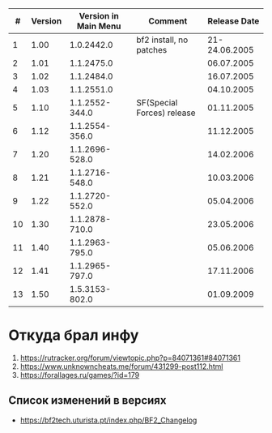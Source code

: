 |#|Version|Version in Main Menu|Comment|Release Date|
|---|---|---|---|---|
|1|1.00|1.0.2442.0|bf2 install, no patches|21-24.06.2005|
|2|1.01|1.1.2475.0||06.07.2005|
|3|1.02|1.1.2484.0||16.07.2005|
|4|1.03|1.1.2551.0||04.10.2005
|5|1.10|1.1.2552-344.0|SF(Special Forces) release|01.11.2005|
|6|1.12|1.1.2554-356.0||11.12.2005|
|7|1.20|1.1.2696-528.0||14.02.2006|
|8|1.21|1.1.2716-548.0||10.03.2006|
|9|1.22|1.1.2720-552.0||05.04.2006|
|10|1.30|1.1.2878-710.0||23.05.2006|
|11|1.40|1.1.2963-795.0||05.06.2006|
|12|1.41|1.1.2965-797.0||17.11.2006|
|13|1.50|1.5.3153-802.0||01.09.2009|

# Откуда брал инфу
1. https://rutracker.org/forum/viewtopic.php?p=84071361#84071361
2. https://www.unknowncheats.me/forum/431299-post112.html
3. https://forallages.ru/games/?id=179


## Список изменений в версиях
- https://bf2tech.uturista.pt/index.php/BF2_Changelog
